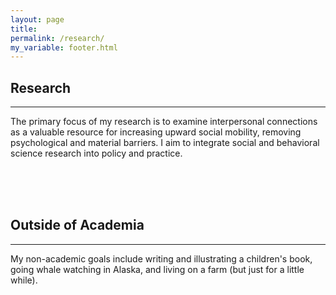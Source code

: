 ```yaml
---
layout: page
title:
permalink: /research/
my_variable: footer.html
---
```


## Research
--------------
The primary focus of my research is to examine interpersonal connections as a valuable resource for increasing upward social mobility, removing psychological and material barriers. I aim to integrate social and behavioral science research into policy and practice.


<br> <br> <br>


## Outside of Academia
---------------
My non-academic goals include writing and illustrating a children's book, going whale watching in Alaska, and living on a farm (but just for a little while).
